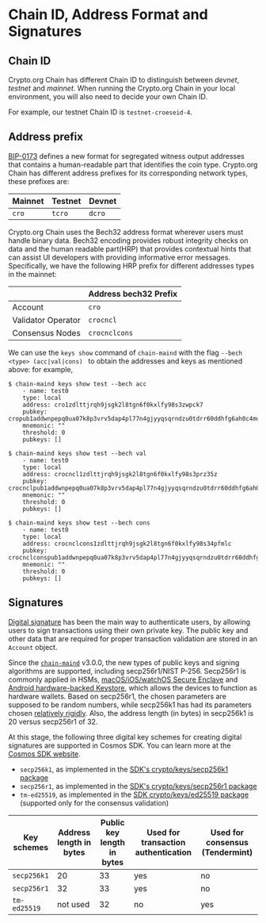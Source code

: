 # Chain ID, Address Format and Signatures

## Chain ID

Crypto.org Chain has different Chain ID to distinguish between _devnet_, _testnet_ and _mainnet_. When running the Crypto.org Chain in your local environment, you will also need to decide your own Chain ID.

For example, our testnet Chain ID is `testnet-croeseid-4`.

## Address prefix

[BIP-0173](https://github.com/satoshilabs/slips/blob/master/slip-0173.md) defines a new format for segregated witness output addresses that contains a human-readable part that identifies the coin type. Crypto.org Chain has different address prefixes for its corresponding network types, these prefixes are:

| Mainnet | Testnet | Devnet |
| ------- | ------- | ------ |
| `cro`   | `tcro`  | `dcro` |

Crypto.org Chain uses the Bech32 address format wherever users must handle binary data. Bech32 encoding provides robust integrity checks on data and the human readable part(HRP) that provides contextual hints that can assist UI developers with providing informative error messages. Specifically, we have the following HRP prefix for different addresses types in the mainnet:

|                    | Address bech32 Prefix |
| ------------------ | --------------------- |
| Account            | `cro`                 |
| Validator Operator | `crocncl`             |
| Consensus Nodes    | `crocnclcons`         |

We can use the `keys show` command of `chain-maind` with the flag `--bech <type> (acc|val|cons) ` to obtain the addresses and keys as mentioned above: for example,

```
$ chain-maind keys show test --bech acc
    - name: test0
    type: local
    address: cro1zdlttjrqh9jsgk2l8tgn6f0kxlfy98s3zwpck7
    pubkey: cropub1addwnpepq0ua07k8p3vrv5dap4pl77n4gjyyqsqrndzu0tdrr60ddhfg6ah0c4mu5gw
    mnemonic: ""
    threshold: 0
    pubkeys: []

$ chain-maind keys show test --bech val
    - name: test0
    type: local
    address: crocncl1zdlttjrqh9jsgk2l8tgn6f0kxlfy98s3prz35z
    pubkey: crocnclpub1addwnpepq0ua07k8p3vrv5dap4pl77n4gjyyqsqrndzu0tdrr60ddhfg6ah0ck5ad5l
    mnemonic: ""
    threshold: 0
    pubkeys: []

$ chain-maind keys show test --bech cons
    - name: test0
    type: local
    address: crocnclcons1zdlttjrqh9jsgk2l8tgn6f0kxlfy98s34pfmlc
    pubkey: crocnclconspub1addwnpepq0ua07k8p3vrv5dap4pl77n4gjyyqsqrndzu0tdrr60ddhfg6ah0ch6kdrc
    mnemonic: ""
    threshold: 0
    pubkeys: []
```

## Signatures
[Digital signature](https://en.wikipedia.org/wiki/Digital_signature) has been the main way to authenticate users, by allowing users to sign transactions using their own private key. The public key and other data that are required for proper transaction validation are stored in an `Account` object. 

Since the [`chain-maind`](https://github.com/crypto-org-chain/chain-main/releases) v3.0.0, the new types of public keys and signing algorithms are supported, including secp256r1/NIST P-256. Secp256r1 is commonly applied in HSMs, [macOS/iOS/watchOS Secure Enclave](https://support.apple.com/en-ca/guide/security/sec59b0b31ff/web) and [Android hardware-backed Keystore](https://source.android.com/security/keystore/features), which allows the devices to function as hardware wallets. Based on secp256r1, the chosen parameters are supposed to be random numbers, while secp256k1 has had its parameters chosen [relatively rigidly](http://safecurves.cr.yp.to/rigid.html). Also, the address length (in bytes) in secp256k1 is 20 versus secp256r1 of 32.

At this stage, the following three digital key schemes for creating digital signatures are supported in Cosmos SDK. You can learn more at the [Cosmos SDK website](https://docs.cosmos.network/master/basics/accounts.html#keys-accounts-addresses-and-signatures).
- `secp256k1`, as implemented in the [SDK's crypto/keys/secp256k1 package](https://github.com/cosmos/cosmos-sdk/blob/v0.42.1/crypto/keys/secp256k1/secp256k1.go)
- `secp256r1`, as implemented in the [SDK's crypto/keys/secp256r1 package](https://github.com/cosmos/cosmos-sdk/blob/master/crypto/keys/secp256r1/pubkey.go) 
- `tm-ed25519`, as implemented in the [SDK crypto/keys/ed25519 package](https://github.com/cosmos/cosmos-sdk/blob/v0.42.1/crypto/keys/ed25519/ed25519.go)  (supported only for the consensus validation)

| Key schemes | Address length in bytes | Public key length in bytes | Used for transaction authentication | Used for consensus (Tendermint) | 
| --- | --- | --- | --- | --- |
| `secp256k1` | 20 | 33 | yes | no|
| `secp256r1` | 32 | 33 | yes | no|
| `tm-ed25519` | not used | 32 | no | yes |
